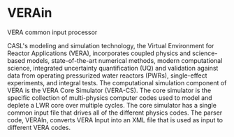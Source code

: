 # VERAin
VERA common input processor

CASL's modeling and simulation technology, the Virtual Environment for Reactor Applications (VERA), incorporates coupled physics and science-based models, state-of-the-art numerical methods, modern computational science, integrated uncertainty quantification (UQ) and validation against data from operating pressurized water reactors (PWRs), single-effect experiments, and integral tests. The computational simulation component of VERA is the VERA Core Simulator (VERA-CS). The core simulator is the specific collection of multi-physics computer codes used to model and deplete a LWR core over multiple cycles. The core simulator has a single common input file that drives all of the different physics codes. The parser code, VERAIn, converts VERA Input into an XML file that is used as input to different VERA codes.
